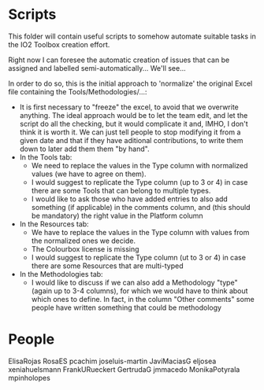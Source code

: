 # Scripts

This folder will contain useful scripts to somehow automate suitable tasks in the 
IO2 Toolbox creation effort.

Right now I can foresee the automatic creation of issues that can be assigned
and labelled semi-automatically... We'll see...

In order to do so, this is the initial approach to 'normalize' the original Excel 
file containing the Tools/Methodologies/...:

- It is first necessary to "freeze" the excel, to avoid that we overwrite anything. 
  The ideal approach would be to let the team edit, and let the script do all 
  the checking, but it would complicate it and, IMHO, I don't think it is worth it. 
  We can just tell people to stop modifying it from a given date and that if they have 
  aditional contributions, to write them down to later add them them "by hand".
- In the Tools tab:
  - We need to replace the values in the Type column with normalized values (we have to 
    agree on them).
  - I would suggest to replicate the Type column (up to 3 or 4) in case there are some 
    Tools that can belong to multiple types.
  - I would like to ask those who have added entries to also add something (if applicable) 
    in the comments column, and (this should be mandatory) the right value in the Platform 
    column
- In the Resources tab:
  - We have to replace the values in the Type column with values from the normalized ones 
    we decide.
  - The Colourbox license is missing
  - I would suggest to replicate the Type column (ut to 3 or 4) in case there are some 
    Resources that are multi-typed
- In the Methodologies tab:
  - I would like to discuss if we can also add a Methodology "type" (again up to 3-4 columns), 
   for which we would have to think about which ones to define. In fact, in the column 
   "Other comments" some people have written something that could be methodology


# People

ElisaRojas
RosaES
pcachim
joseluis-martin
JaviMaciasG
eljosea
xeniahuelsmann
FrankURueckert
GertrudaG
jmmacedo
MonikaPotyrala
mpinholopes
